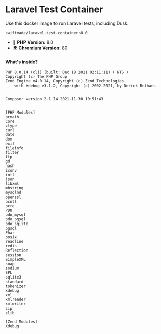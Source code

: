 # Laravel Test Container

Use this docker image to run Laravel tests, including Dusk.

```
swiftmade/laravel-test-container:8.0
```

- 🐘 **PHP Version:** 8.0
- 🌍 **Chromium Version:** 80

#### What's inside?

```
PHP 8.0.14 (cli) (built: Dec 18 2021 02:11:11) ( NTS )
Copyright (c) The PHP Group
Zend Engine v4.0.14, Copyright (c) Zend Technologies
    with Xdebug v3.1.2, Copyright (c) 2002-2021, by Derick Rethans


Composer version 2.1.14 2021-11-30 10:51:43


[PHP Modules]
bcmath
Core
ctype
curl
date
dom
exif
fileinfo
filter
ftp
gd
hash
iconv
intl
json
libxml
mbstring
mysqlnd
openssl
pcntl
pcre
PDO
pdo_mysql
pdo_pgsql
pdo_sqlite
pgsql
Phar
posix
readline
redis
Reflection
session
SimpleXML
soap
sodium
SPL
sqlite3
standard
tokenizer
xdebug
xml
xmlreader
xmlwriter
zip
zlib

[Zend Modules]
Xdebug
```
